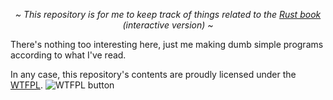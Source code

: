 <p align="center"><i> ~ This repository is for me to keep track of things related to the <a href="https://rust-book.cs.brown.edu/">Rust book</a> (interactive version) ~</i></p>
There's nothing too interesting here, just me making dumb simple programs according to what I've read.

In any case, this repository's contents are proudly licensed under the [WTFPL](http://www.wtfpl.net/).
![WTFPL button](https://leko.stylism.moe/hotlink/X8yPmtguQbMqfPeUge7V9BqBNRNLh9zfNdW3KNcP.png)

